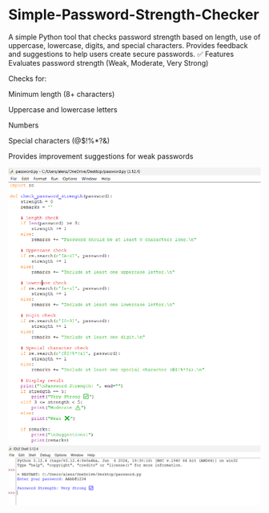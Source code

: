 # Simple-Password-Strength-Checker
A simple Python tool that checks password strength based on length, use of uppercase, lowercase, digits, and special characters. Provides feedback and suggestions to help users create secure passwords.
✅ Features
Evaluates password strength (Weak, Moderate, Very Strong)

Checks for:

Minimum length (8+ characters)

Uppercase and lowercase letters

Numbers

Special characters (@$!%*?&)

Provides improvement suggestions for weak passwords

![image alt](https://github.com/zales2004/Simple-Password-Strength-Checker/blob/main/Screenshot%202025-06-05%20105625.png?raw=true)
![image alt](https://github.com/zales2004/Simple-Password-Strength-Checker/blob/main/Screenshot%202025-06-05%20105743.png?raw=true)
